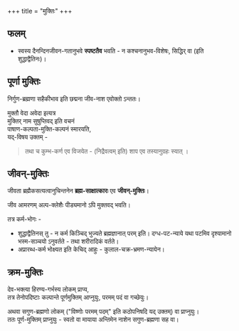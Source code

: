 +++
title = "मुक्तिः"
+++

## फलम्
- स्वस्य दैनन्दिनजीवन-गतानुभवे **स्पष्टतैव** भवति - न कश्चनानुभव-विशेषः, सिद्धिर् वा (इति शुद्धाद्वैतिनः)।

## पूर्णा मुक्तिः
निर्गुण-ब्रह्मणा सहैकीभाव इति छद्मना जीव-नाश एवोक्तो ऽन्ततः। 

मुक्तौ वेदा अवेदा इत्यत्र  
मुक्तिर् नाम सुषुप्तिवद् इति वचनं  
पाषाण-कल्पता-मुक्ति-कल्पनं स्मारयति,  
यद्-विषय उक्तम् - 

> तथा च कुम्भ-कर्ण एव विजयेत -
(निद्रैवत्वम् इति) शाप एव तस्यानुग्रहः स्यात् ।

## जीवन्-मुक्तिः
जीवता ब्रह्मैकसत्यत्वानुचिन्तनेन **ब्रह्म-साक्षात्कारः** एव **जीवन्-मुक्तिः**।

जीव आमरणम् अल्प-क्लेशैः पीड्यमानो ऽपि मुक्तवद् भवति। 

तत्र कर्म-भोगः -

- शुद्धाद्वैतिनस् तु - न कर्म किञ्चिद् भुज्यते ब्रह्मज्ञानात् परम् इति। दग्ध-पट-न्याये यथा पटमिव दृश्यामानो भस्म-सञ्चयो ऽनुवर्तते - तथा शरीरादिकं वर्तते।
- अप्रारब्ध-कर्म भोक्ष्यत इति केचिद् आहुः - कुलाल-चक्र-भ्रमण-न्यायेन।


## क्रम-मुक्तिः
देव-भक्त्या हिरण्य-गर्भस्य लोकम् प्राप्य,  
तत्र तेनोपदिष्टाः कल्पान्ते पूर्णमुक्तिम् आप्नुयुः, परमम् पदं वा गच्छेयुः। 

अथवा सगुण-ब्रह्मणो लोकम् ("विष्णोः परमम् पदम्" इति कठोपनिषदि यद् उक्तम्) वा प्राप्नुयुः।  
ततः पूर्ण-मुक्तिम् प्राप्नुयुः - स्वतो वा मायाया अन्तिमेन नाशेन सगुण-ब्रह्मणा सह वा। 
